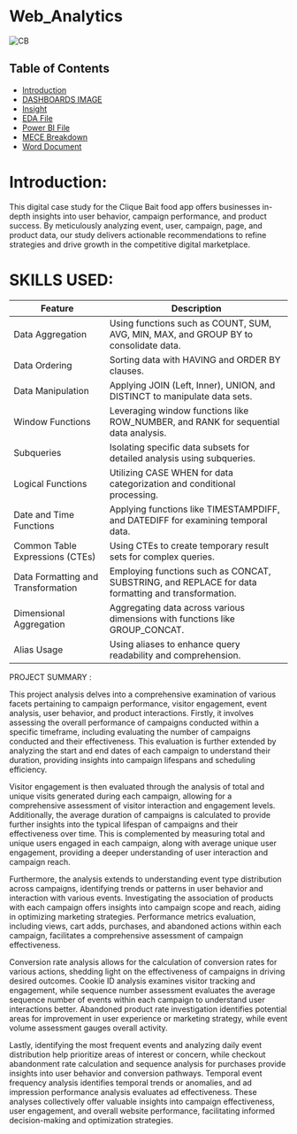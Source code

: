 # Web_Analytics

![CB](https://github.com/madhavyawale7/Web_Analytics/assets/159420665/1107fd73-44d3-48b3-b907-ec9fa623e0ee)

## Table of Contents

- [Introduction](#Introduction)
- [DASHBOARDS IMAGE](#DASHBOARDS)
- [Insight](#Insight)
- [EDA File](https://github.com/madhavyawale7/University-Analysis/blob/main/EDA%20Of%20University%20Success%20Analysis.xlsx)
- [Power BI File](https://github.com/madhavyawale7/University-Analysis/blob/main/Power%20BI%20Of%20University%20Success%20Analysis%20Project.pbix)
- [MECE Breakdown](https://github.com/madhavyawale7/University-Analysis/blob/main/MECE%20Of%20University%20Success%20Analysis.docx)
- [Word Document](https://github.com/madhavyawale7/University-Analysis/blob/main/Word%20Document%20Of%20University%20Success%20Analysis.docx)

# Introduction:

This digital case study for the Clique Bait food app offers businesses in-depth insights into user behavior, campaign performance, and product success. By meticulously analyzing event, user, campaign, page, and product data, our study delivers actionable recommendations to refine strategies and drive growth in the competitive digital marketplace.

# SKILLS USED:

| Feature                            | Description                                                                      |
|------------------------------------|----------------------------------------------------------------------------------|
| Data Aggregation                   | Using functions such as COUNT, SUM, AVG, MIN, MAX, and GROUP BY to consolidate data. |
| Data Ordering                      | Sorting data with HAVING and ORDER BY clauses.                                   |
| Data Manipulation                  | Applying JOIN (Left, Inner), UNION, and DISTINCT to manipulate data sets. |
| Window Functions                   | Leveraging window functions like ROW_NUMBER, and RANK for sequential data analysis. |
| Subqueries                         | Isolating specific data subsets for detailed analysis using subqueries.          |
| Logical Functions                  | Utilizing CASE WHEN for data categorization and conditional processing.          |
| Date and Time Functions            | Applying functions like TIMESTAMPDIFF, and DATEDIFF for examining temporal data. |
| Common Table Expressions (CTEs)    | Using CTEs to create temporary result sets for complex queries.                  |
| Data Formatting and Transformation | Employing functions such as CONCAT, SUBSTRING, and REPLACE for data formatting and transformation. |
| Dimensional Aggregation            | Aggregating data across various dimensions with functions like GROUP_CONCAT.     |
| Alias Usage                        | Using aliases to enhance query readability and comprehension.              |




PROJECT SUMMARY :

This project analysis delves into a comprehensive examination of various facets pertaining to campaign performance, visitor engagement, event analysis, user behavior, and product interactions. Firstly, it involves assessing the overall performance of campaigns conducted within a specific timeframe, including evaluating the number of campaigns conducted and their effectiveness. This evaluation is further extended by analyzing the start and end dates of each campaign to understand their duration, providing insights into campaign lifespans and scheduling efficiency.

Visitor engagement is then evaluated through the analysis of total and unique visits generated during each campaign, allowing for a comprehensive assessment of visitor interaction and engagement levels. Additionally, the average duration of campaigns is calculated to provide further insights into the typical lifespan of campaigns and their effectiveness over time. This is complemented by measuring total and unique users engaged in each campaign, along with average unique user engagement, providing a deeper understanding of user interaction and campaign reach.

Furthermore, the analysis extends to understanding event type distribution across campaigns, identifying trends or patterns in user behavior and interaction with various events. Investigating the association of products with each campaign offers insights into campaign scope and reach, aiding in optimizing marketing strategies. Performance metrics evaluation, including views, cart adds, purchases, and abandoned actions within each campaign, facilitates a comprehensive assessment of campaign effectiveness.

Conversion rate analysis allows for the calculation of conversion rates for various actions, shedding light on the effectiveness of campaigns in driving desired outcomes. Cookie ID analysis examines visitor tracking and engagement, while sequence number assessment evaluates the average sequence number of events within each campaign to understand user interactions better. Abandoned product rate investigation identifies potential areas for improvement in user experience or marketing strategy, while event volume assessment gauges overall activity.

Lastly, identifying the most frequent events and analyzing daily event distribution help prioritize areas of interest or concern, while checkout abandonment rate calculation and sequence analysis for purchases provide insights into user behavior and conversion pathways. Temporal event frequency analysis identifies temporal trends or anomalies, and ad impression performance analysis evaluates ad effectiveness. These analyses collectively offer valuable insights into campaign effectiveness, user engagement, and overall website performance, facilitating informed decision-making and optimization strategies.

